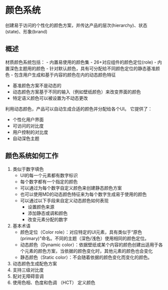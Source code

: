 # 颜色系统

创建易于访问的个性化的颜色方案，并传达产品的层次(hierarchy)、状态(state)、形象(brand)

## 概述

材质颜色系统包括：
    - 内置易使用的颜色集
    - 26+对应组件的颜色定位(role)
    - 内置深色主题用的颜色
    - 针对默认颜色，具有可分配给不同颜色定位的静态基准颜色
    - 包含用户生成和基于内容的颜色在内的动态颜色特征

- 基准颜色方案不是动态的
- 动态颜色方案基于不同的输入（例如壁纸颜色）来改变界面的颜色
- 特定语义颜色可以被设置为不动态更改

利用动态颜色，产品可以自动生成合适的颜色并分配给各个UI。
它提供了：
- 个性化用户界面
- 可访问的对比度
- 用户控制的对比度
- 自动深色主题

## 颜色系统如何工作

1. 类似于数字填色
   - UI的每一个元素都有数字标识
   - 每个数字都有一个指定的颜色
   - 可以通过为每个数字自定义颜色来创建静态颜色方案
   - 也可以使用MD的动态颜色特征来为每个数字生成易于使用的颜色
   - 可以通过以下手段来自定义动态颜色如何表现
     - 设置颜色来源
     - 添加静态或调和颜色
     - 改变元素分配的数字
2. 基本术语
   - 颜色定位（Color role）：对应特定的UI元素，具有类似于“原色(primary)”命名。不同的主题（深色/浅色）使用相同的颜色定位。
   - 动态颜色（Dynamic color）：依据壁纸或某个内容的颜色创建出适用于各个元素的颜色方案，当依据的颜色变化时，其他元素的颜色也会变化
   - 静态颜色（Static color）：不会随着依据的颜色变化而变化的颜色。
3. 动态颜色生成配色方案
4. 支持三级对比度
5. 配对无障碍音调
6. 使用色相、色度和色调 （HCT） 定义颜色

